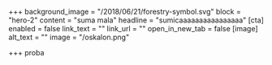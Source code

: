 +++
background_image = "/2018/06/21/forestry-symbol.svg"
block = "hero-2"
content = "suma mala"
headline = "sumicaaaaaaaaaaaaaaaa"
[cta]
enabled = false
link_text = ""
link_url = ""
open_in_new_tab = false
[image]
alt_text = ""
image = "/oskalon.png"

+++
proba